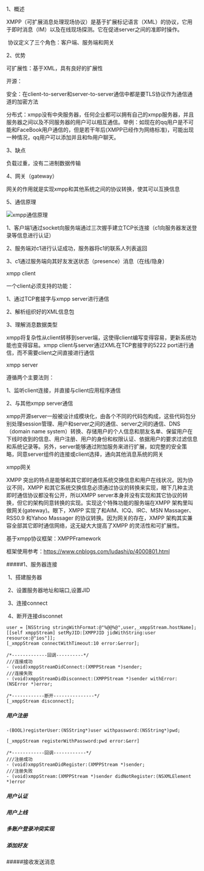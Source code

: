 1、概述

​		XMPP（可扩展消息处理现场协议）是基于扩展标记语言（XML）的协议，它用于即时消息（IM）以及在线现场探测。它在促进server之间的准即时操作。

​		协议定义了三个角色：客户端、服务端和网关

2、优势

可扩展性：基于XML，具有良好的扩展性

开源：

安全：在client-to-server和server-to-server通信中都是要TLS协议作为通信通道的加密方法

分布式：xmpp没有中央服务器，任何企业都可以拥有自己的xmpp服务器，并且服务器之间以及不同服务器的用户可以相互通信。举例：如现在的qq用户是不可能和FaceBook用户通信的，但是若干年后(XMPP已经作为网络标准)，可能出现一种情况，qq用户可以添加并且和fb用户聊天。

3、缺点

负载过重，没有二进制数据传输

4、网关（gateway）

网关的作用就是实现xmpp和其他系统之间的协议转换，使其可以互换信息

5、通信原理

![xmpp通信原理](/System/Volumes/Data/Users/zhoudengjie/文档/zz/pics/xmpp通信原理.png)

1、客户端1通过socket向服务端通过三次握手建立TCP长连接（c1向服务器发送登录等信息进行认证）

2、服务端对c1进行认证成功，服务器将c1的联系人列表返回

3、c1通过服务端向其好友发送状态（presence）消息（在线/隐身）





xmpp client

一个client必须支持的功能：

1、通过TCP套接字与xmpp server进行通信

2、解析组织好的XML信息包

3、理解消息数据类型

xmpp将复杂性从client转移到server端，这使得client编写变得容易，更新系统功能也变得容易。xmpp client与server通过XML在TCP套接字的5222 port进行通信，而不需要client之间直接进行通信



xmpp server

遵循两个主要法则：

1、监听client连接，并直接与client应用程序通信

2、与其他xmpp server通信

xmpp开源server一般被设计成模块化，由各个不同的代码包构成，这些代码包分别处理session管理、用户和server之间的通信、server之间的通信、DNS（domain name system）转换、存储用户的个人信息和朋友名单、保留用户在下线时收到的信息、用户注册、用户的身份和权限认证、依据用户的要求过滤信息和系统记录等。另外，server能够通过附加服务来进行扩展，如完整的安全策略，同意server组件的连接或client选择，通向其他消息系统的网关



xmpp网关

XMPP 突出的特点是能够和其它即时通信系统交换信息和用户在线状况。因为协议不同，XMPP 和其它系统交换信息必须通过协议的转换来实现，眼下几种主流即时通信协议都没有公开，所以XMPP server本身并没有实现和其它协议的转换，但它的架构同意转换的实现。实现这个特殊功能的服务端在XMPP 架构里叫做网关(gateway)。眼下，XMPP 实现了和AIM、ICQ、IRC、MSN Massager、RSS0.9 和Yahoo Massager 的协议转换。因为网关的存在，XMPP 架构其实兼容全部其它即时通信网络，这无疑大大提高了XMPP 的灵活性和可扩展性。



基于xmpp协议框架：XMPPFramework

框架使用参考：https://www.cnblogs.com/ludashi/p/4000801.html

#####1、服务器连接

​	1、搭建服务器

​	2、设置服务器地址和端口,设置JID

​	3、连接connect

​	4、断开连接disconnet	

```
user = [NSString stringWithFormat:@"%@@%@",user,_xmppStream.hostName];
[[self xmppStream] setMyJID:[XMPPJID jidWithString:user  resource:@"ios"]];
[_xmppStream connectWithTimeout:10 error:&error];

/*-------------回调----------*/
///连接成功
- (void)xmppStreamDidConnect:(XMPPStream *)sender;
///连接失败
- (void)xmppStreamDidDisconnect:(XMPPStream *)sender withError:(NSError *)error;

/*------------断开---------------*/
[_xmppStream disconnect];
```



##### 用户注册

```
-(BOOL)registerUser:(NSString*)user withpassword:(NSString*)pwd;

[_xmppStream registerWithPassword:pwd error:&err]

/*------------回调------------*/
///注册成功
- (void)xmppStreamDidRegister:(XMPPStream *)sender;
///注册失败
- (void)xmppStream:(XMPPStream *)sender didNotRegister:(NSXMLElement *)error
```



##### 用户认证

##### 用户上线

##### 多账户登录冲突实现

##### 添加好友

#####接收发送消息

